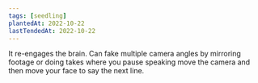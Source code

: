 ```yaml
---
tags: [seedling]
plantedAt: 2022-10-22
lastTendedAt: 2022-10-22
---
```


It re-engages the brain. Can fake multiple camera angles by mirroring footage or doing takes where you pause speaking move the camera and then move your face to say the next line.
